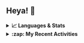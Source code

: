 ## Heya! 👋

<details>
  <summary><strong>📈 Languages & Stats</strong></summary>
  <img src="https://github-readme-stats.vercel.app/api?username=bunningss&show_icons=true&theme=dark&hide_border=true"
       alt="Tayef's GitHub stats" />
  <img src="https://github-readme-stats.vercel.app/api/top-langs/?username=bunningss&show_icons=true&theme=dark&hide_border=true&layout=compact&langs_count=5"
       alt="Tayef's Top GitHub Languages" />
</details>

<details>
<summary><strong> :zap: My Recent Activities </strong></summary>

<!-- ACTIVITY-LIST:START -->
- [bunningss pushed to main in bunningss/inventory-manager](https://github.com/bunningss/inventory-manager/compare/2e8bd59a33...f0cff5f865)
- [bunningss pushed to main in bunningss/inventory-manager](https://github.com/bunningss/inventory-manager/compare/7225bead7e...2e8bd59a33)
- [bunningss pushed to main in bunningss/inventory-manager](https://github.com/bunningss/inventory-manager/compare/3a084640bf...7225bead7e)
- [bunningss pushed to main in bunningss/inventory-manager](https://github.com/bunningss/inventory-manager/compare/206b91ff25...3a084640bf)
- [bunningss deleted branch master at bunningss/inventory-manager](https://github.com/)
<!-- ACTIVITY-LIST:END -->

</details>
